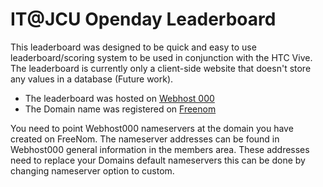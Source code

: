 IT@JCU Openday Leaderboard
======

This leaderboard was designed to be quick and easy to use leaderboard/scoring system to be used in conjunction with the HTC Vive.  The leaderboard is currently only a client-side website that doesn't store any values in a database (Future work).

* The leaderboard was hosted on [Webhost 000](https://www.000webhost.com/ "Webhost000 homepage")
* The Domain name was registered on [Freenom](http://www.freenom.com/ "Freenom Homepage")

You need to point Webhost000 nameservers at the domain you have created on FreeNom.  The nameserver addresses can be found in Webhost000 general information in the members area.
These addresses need to replace your Domains default nameservers this can be done by changing nameserver option to custom.
